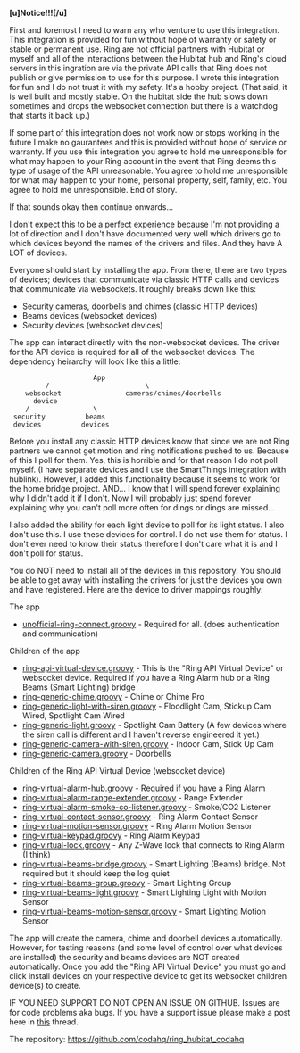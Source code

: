 **[u]Notice!!![/u]** 

First and foremost I need to warn any who venture to use this integration.  This integration is provided for fun without hope of warranty or safety or stable or permanent use. Ring are not official partners with Hubitat or myself and all of the interactions between the Hubitat hub and Ring's cloud servers in this ingration are via the private API calls that Ring does not publish or give permission to use for this purpose. I wrote this integration for fun and I do not trust it with my safety. It's a hobby project. (That said, it is well built and mostly stable. On the hubitat side the hub slows down sometimes and drops the websocket connection but there is a watchdog that starts it back up.)

If some part of this integration does not work now or stops working in the future I make no gaurantees and this is provided without hope of service or warranty.  If you use this integration you agree to hold me unresponsible for what may happen to your Ring account in the event that Ring deems this type of usage of the API unreasonable.  You agree to hold me unresponsible for what may happen to your home, personal property, self, family, etc.  You agree to hold me unresponsible.  End of story.

If that sounds okay then continue onwards...

I don't expect this to be a perfect experience because I'm not providing a lot of direction and I don't have documented very well which drivers go to which devices beyond the names of the drivers and files. And they have A LOT of devices. 

Everyone should start by installing the app.  From there, there are two types of devices; devices that communicate via classic HTTP calls and devices that communicate via websockets.  It roughly breaks down like this:

- Security cameras, doorbells and chimes (classic HTTP devices)
- Beams devices (websocket devices)
- Security devices (websocket devices)

The app can interact directly with the non-websocket devices. The driver for the API device is required for all of the websocket devices. The dependency heirarchy will look like this a little:

                         App
             /                        \
        websocket                cameras/chimes/doorbells
          device
        /                \
     security          beams 
     devices          devices


Before you install any classic HTTP devices know that since we are not Ring partners we cannot get motion and ring notifications pushed to us.  Because of this I poll for them.  Yes, this is horrible and for that reason I do not poll myself.  (I have separate devices and I use the SmartThings integration with hublink).  However, I added this functionality because it seems to work for the home bridge project.  AND...  I know that I will spend forever explaining why I didn't add it if I don't.  Now I will probably just spend forever explaining why you can't poll more often for dings or dings are missed...  

I also added the ability for each light device to poll for its light status.  I also don't use this.  I use these devices for control.  I do not use them for status.  I don't ever need to know their status therefore I don't care what it is and I don't poll for status.

You do NOT need to install all of the devices in this repository.  You should be able to get away with installing the drivers for just the devices you own and have registered.  Here are the device to driver mappings roughly:

The app
- [unofficial-ring-connect.groovy](https://github.com/codahq/ring_hubitat_codahq/blob/master/src/apps/unofficial-ring-connect.groovy) - Required for all.  (does authentication and communication)

Children of the app
- [ring-api-virtual-device.groovy](https://github.com/codahq/ring_hubitat_codahq/blob/master/src/drivers/ring-api-virtual-device.groovy) - This is the "Ring API Virtual Device" or websocket device. Required if you have a Ring Alarm hub or a Ring Beams (Smart Lighting) bridge
- [ring-generic-chime.groovy](https://github.com/codahq/ring_hubitat_codahq/blob/master/src/drivers/ring-generic-chime.groovy) - Chime or Chime Pro
- [ring-generic-light-with-siren.groovy](https://github.com/codahq/ring_hubitat_codahq/blob/master/src/drivers/ring-generic-light-with-siren.groovy) - Floodlight Cam, Stickup Cam Wired, Spotlight Cam Wired
-  [ring-generic-light.groovy](https://github.com/codahq/ring_hubitat_codahq/blob/master/src/drivers/ring-generic-light.groovy) - Spotlight Cam Battery (A few devices where the siren call is different and I haven't reverse engineered it yet.)
- [ring-generic-camera-with-siren.groovy](https://github.com/codahq/ring_hubitat_codahq/blob/master/src/drivers/ring-generic-camera-with-siren.groovy) - Indoor Cam, Stick Up Cam
- [ring-generic-camera.groovy](https://github.com/codahq/ring_hubitat_codahq/blob/master/src/drivers/ring-generic-camera.groovy) - Doorbells

Children of the Ring API Virtual Device (websocket device)
- [ring-virtual-alarm-hub.groovy](https://github.com/codahq/ring_hubitat_codahq/blob/master/src/drivers/ring-virtual-alarm-hub.groovy) - Required if you have a Ring Alarm
- [ring-virtual-alarm-range-extender.groovy](https://github.com/codahq/ring_hubitat_codahq/blob/master/src/drivers/ring-virtual-alarm-range-extender.groovy) - Range Extender
- [ring-virtual-alarm-smoke-co-listener.groovy](https://github.com/codahq/ring_hubitat_codahq/blob/master/src/drivers/ring-virtual-alarm-smoke-co-listener.groovy) - Smoke/CO2 Listener
- [ring-virtual-contact-sensor.groovy](https://github.com/codahq/ring_hubitat_codahq/blob/master/src/drivers/ring-virtual-contact-sensor.groovy) - Ring Alarm Contact Sensor
- [ring-virtual-motion-sensor.groovy](https://github.com/codahq/ring_hubitat_codahq/blob/master/src/drivers/ring-virtual-motion-sensor.groovy) - Ring Alarm Motion Sensor
- [ring-virtual-keypad.groovy](https://github.com/codahq/ring_hubitat_codahq/blob/master/src/drivers/ring-virtual-keypad.groovy) - Ring Alarm Keypad
- [ring-virtual-lock.groovy](https://github.com/codahq/ring_hubitat_codahq/blob/master/src/drivers/ring-virtual-lock.groovy) - Any Z-Wave lock that connects to Ring Alarm (I think)
- [ring-virtual-beams-bridge.groovy](https://github.com/codahq/ring_hubitat_codahq/blob/master/src/drivers/ring-virtual-beams-bridge.groovy) - Smart Lighting (Beams) bridge.  Not required but it should keep the log quiet
- [ring-virtual-beams-group.groovy](https://github.com/codahq/ring_hubitat_codahq/blob/master/src/drivers/ring-virtual-beams-group.groovy) - Smart Lighting Group
- [ring-virtual-beams-light.groovy](https://github.com/codahq/ring_hubitat_codahq/blob/master/src/drivers/ring-virtual-beams-light.groovy) - Smart Lighting Light with Motion Sensor
- [ring-virtual-beams-motion-sensor.groovy](https://github.com/codahq/ring_hubitat_codahq/blob/master/src/drivers/ring-virtual-beams-motion-sensor.groovy) - Smart Lighting Motion Sensor

The app will create the camera, chime and doorbell devices automatically.  However, for testing reasons (and some level of control over what devices are installed) the security and beams devices are NOT created automatically.  Once you add the "Ring API Virtual Device" you must go and click install devices on your respective device to get its websocket children device(s) to create.  

IF YOU NEED SUPPORT DO NOT OPEN AN ISSUE ON GITHUB.  Issues are for code problems aka bugs.  If you have a support issue please make a post here in [this](https://community.hubitat.com/t/release-ring-integration/26423) thread.

The repository:
https://github.com/codahq/ring_hubitat_codahq

 
